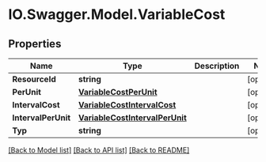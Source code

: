 # IO.Swagger.Model.VariableCost
## Properties

Name | Type | Description | Notes
------------ | ------------- | ------------- | -------------
**ResourceId** | **string** |  | [optional] 
**PerUnit** | [**VariableCostPerUnit**](VariableCostPerUnit.md) |  | [optional] 
**IntervalCost** | [**VariableCostIntervalCost**](VariableCostIntervalCost.md) |  | [optional] 
**IntervalPerUnit** | [**VariableCostIntervalPerUnit**](VariableCostIntervalPerUnit.md) |  | [optional] 
**Typ** | **string** |  | [optional] 

[[Back to Model list]](../README.md#documentation-for-models) [[Back to API list]](../README.md#documentation-for-api-endpoints) [[Back to README]](../README.md)

